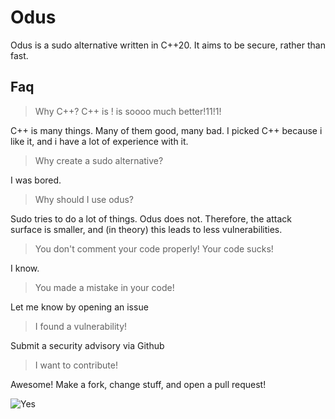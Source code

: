 # Odus

Odus is a sudo alternative written in C++20. It aims to be secure, rather than fast.


## Faq

> Why C++? C++ is <insert attribute here>! <Language name> is soooo much better!11!1!

C++ is many things. Many of them good, many bad. I picked C++ because i like it, and i have a lot of experience with it.

> Why create a sudo alternative?

I was bored.

> Why should I use odus?

Sudo tries to do a lot of things. Odus does not.
Therefore, the attack surface is smaller, and (in theory) this leads to less vulnerabilities.

> You don't comment your code properly! Your code sucks!

I know.

> You made a mistake in your code!

Let me know by opening an issue

> I found a vulnerability!

Submit a security advisory via Github

> I want to contribute!

Awesome! Make a fork, change stuff, and open a pull request!

![Yes](https://cdn.kapwing.com/video_image-ni9MgTA4Vm.jpeg)
